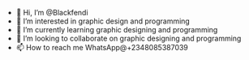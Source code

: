 - 👋 Hi, I’m @Blackfendi
- 👀 I’m interested in graphic design and programming
- 🌱 I’m currently learning graphic designing and programming 
- 💞️ I’m looking to collaborate on graphic designing and programming 
- 📫 How to reach me WhatsApp@+2348085387039 

<!---
Blackfendi/Blackfendi is a ✨ special ✨ repository because its `README.md` (this file) appears on your GitHub profile.
You can click the Preview link to take a look at your changes.
--->
